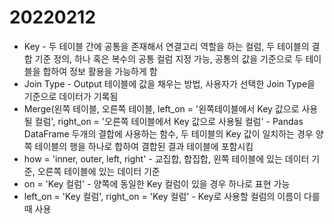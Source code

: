 # 20220212





- Key - 두 테이블 간에 공통을 존재해서 연결고리 역할을 하는 컬럼, 두 테이블의 결합 기준 정의, 하나 혹은 복수의 공통 컬럼 지정 가능, 공통의 값을 기준으로 두 테이블을 합하여 정보 활용을 가능하게 함
- Join Type - Output 테이블에 값을 채우는 방법, 사용자가 선택한 Join Type을 기준으로 데이터가 기록됨
- Merge(왼쪽 테이블, 오른쪽 테이블, left_on = '왼쪽테이블에서 Key 값으로 사용될 컬럼', right_on = '오른쪽 테이블에서 Key 값으로 사용될 컬럼' - Pandas DataFrame 두개의 결합에 사용하는 함수, 두 테이블의 Key 값이 일치하는 경우 양쪽 테이블의 행을 하나로 합하여 결합된 결과 테이블에 포함시킴
- how = 'inner, outer, left, right' - 교집합, 합집합, 왼쪽 테이블에 있는 데이터 기준, 오른쪽 테이블에 있는 데이터 기준
- on = 'Key 컬럼' - 양쪽에 동일한 Key 컬럼이 있을 경우 하나로 표현 가능
- left_on = 'Key 컬럼', right_on = 'Key 컬럼' - Key로 사용할 컬럼의 이름이 다를 때 사용
